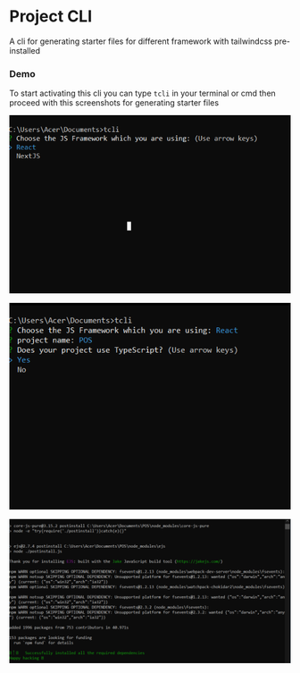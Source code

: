 # Project CLI

A cli for generating starter files for different framework with tailwindcss pre-installed

### Demo

To start activating this cli you can type `tcli` in your terminal or cmd
then proceed with this screenshots for generating starter files

![demo](https://github.com/zneret03/project-cli/blob/main/static/1.PNG)

![demo](https://github.com/zneret03/project-cli/blob/main/static/2.PNG)

![demo](https://github.com/zneret03/project-cli/blob/main/static/3.PNG)

